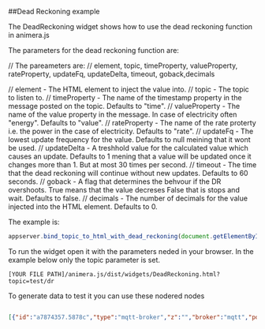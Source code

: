 ##Dead Reckoning example


The DeadReckoning widget shows how to use the dead reckoning function in animera.js

The parameters for the dead reckoning function are:

// The pareameters are:
// element, topic, timeProperty, valueProperty, rateProperty, updateFq, updateDelta, timeout, goback,decimals

// element - The HTML element to inject the value into.
// topic - The topic to listen to.
// timeProperty - The name of the timestamp property in the message posted on the topic. Defaults to "time".
// valueProperty - The name of the value property in the message. In case of electricity often "energy". Defaults to "value".
// rateProperty - The name of the rate proterty i.e. the power in the case of electricity. Defaults to "rate".
// updateFq - The lowest update frequency for the value. Defaults to null meining that it wont be used.
// updateDelta - A treshhold value for the calculated value which causes an update. Defaults to 1 mening that a value will be updated once it changes more than 1. But at most 30 times per second.
// timeout - The time that the dead reckoning will continue without new updates. Defaults to 60 seconds.
// goback - A flag that determines the behvour if the DR overshoots. True means that the value decreses False that is stops and wait. Defaults to false.
// decimals - The number of decimals for the value injected into the HTML element. Defaults to 0.

The example is:
```javascript
appserver.bind_topic_to_html_with_dead_reckoning(document.getElementById("value2"),topic,"time","energy","power",null,1,10,true)
```

To run the widget open it with the parameters neded in your browser. In the example below only the topic parameter is set.
```
[YOUR FILE PATH]/animera.js/dist/widgets/DeadReckoning.html?topic=test/dr
```
To generate data to test it you can use these nodered nodes

```json

[{"id":"a7874357.5878c","type":"mqtt-broker","z":"","broker":"mqtt","port":"1883","clientid":"","usetls":false,"verifyservercert":true,"compatmode":true,"keepalive":"15","cleansession":true,"willTopic":"","willQos":"0","willRetain":null,"willPayload":"","birthTopic":"","birthQos":"0","birthRetain":null,"birthPayload":""},{"id":"17c5abfb.0413b4","type":"inject","z":"de0e03ad.21f2","name":"","topic":"","payload":"1","payloadType":"num","repeat":"","crontab":"","once":false,"x":119.5,"y":184,"wires":[["a9da34ca.74dcc8"]]},{"id":"39733ab9.23f086","type":"mqtt out","z":"de0e03ad.21f2","name":"","topic":"test/dr","qos":"","retain":"","broker":"a7874357.5878c","x":492.5,"y":121,"wires":[]},{"id":"a9da34ca.74dcc8","type":"function","z":"de0e03ad.21f2","name":"","func":"// initialise the counter to 0 if it doesn't exist already\nvar energy = context.get('energy')||3452;\nvar timestamp = context.get('timestamp')||(new Date).getTime()/1000;\n\nvar power = msg.payload;\n\nvar now= (new Date).getTime()/1000;\n\nvar energy = energy + (power * (now-timestamp))\n\ncontext.set('energy',energy);\ncontext.set('timestamp',now);\n\nmsg.payload = {\"power\":power,\"energy\":energy,\"time\":now}\n\nreturn msg;","outputs":1,"noerr":0,"x":290.5,"y":145,"wires":[["39733ab9.23f086","123f90bb.35306f"]]},{"id":"123f90bb.35306f","type":"debug","z":"de0e03ad.21f2","name":"","active":true,"console":"false","complete":"false","x":502.5,"y":191,"wires":[]},{"id":"634234b0.eb425c","type":"inject","z":"de0e03ad.21f2","name":"","topic":"","payload":"2","payloadType":"num","repeat":"","crontab":"","once":false,"x":128,"y":274,"wires":[["a9da34ca.74dcc8"]]},{"id":"852f71a0.2ded8","type":"inject","z":"de0e03ad.21f2","name":"","topic":"","payload":"10","payloadType":"num","repeat":"","crontab":"","once":false,"x":138,"y":358,"wires":[["a9da34ca.74dcc8"]]},{"id":"ea1e4d92.338a1","type":"inject","z":"de0e03ad.21f2","name":"","topic":"","payload":"0.5","payloadType":"num","repeat":"","crontab":"","once":false,"x":120,"y":127,"wires":[["a9da34ca.74dcc8"]]}]

```
